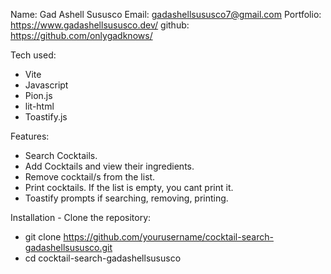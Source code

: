 Name: Gad Ashell Sususco
Email: gadashellsususco7@gmail.com
Portfolio: https://www.gadashellsususco.dev/
github: https://github.com/onlygadknows/

Tech used:
- Vite
- Javascript
- Pion.js
- lit-html
- Toastify.js

Features:
- Search Cocktails.
- Add Cocktails and view their ingredients.
- Remove cocktail/s from the list.
- Print cocktails. If the list is empty, you cant print it.
- Toastify prompts if searching, removing, printing.

 Installation - Clone the repository:
- git clone https://github.com/yourusername/cocktail-search-gadashellsususco.git
- cd cocktail-search-gadashellsususco
